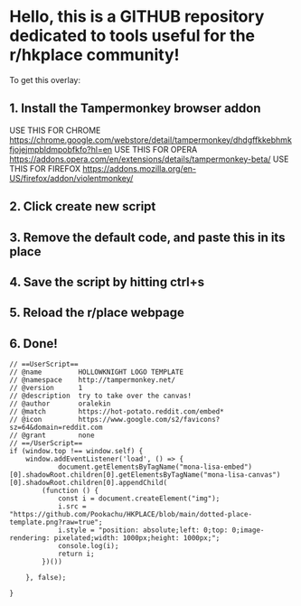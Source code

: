 # Hello, this is a GITHUB repository dedicated to tools useful for the r/hkplace community!

To get this overlay:
## 1. Install the Tampermonkey browser addon
USE THIS FOR CHROME
https://chrome.google.com/webstore/detail/tampermonkey/dhdgffkkebhmkfjojejmpbldmpobfkfo?hl=en
USE THIS FOR OPERA
https://addons.opera.com/en/extensions/details/tampermonkey-beta/
USE THIS FOR FIREFOX
https://addons.mozilla.org/en-US/firefox/addon/violentmonkey/
## 2. Click create new script 
## 3. Remove the default code, and paste this in its place
## 4. Save the script by hitting ctrl+s
## 5. Reload the r/place webpage
## 6. Done!

```
// ==UserScript==
// @name         HOLLOWKNIGHT LOGO TEMPLATE
// @namespace    http://tampermonkey.net/
// @version      1
// @description  try to take over the canvas!
// @author       oralekin
// @match        https://hot-potato.reddit.com/embed*
// @icon         https://www.google.com/s2/favicons?sz=64&domain=reddit.com
// @grant        none
// ==/UserScript==
if (window.top !== window.self) {
    window.addEventListener('load', () => {
            document.getElementsByTagName("mona-lisa-embed")[0].shadowRoot.children[0].getElementsByTagName("mona-lisa-canvas")[0].shadowRoot.children[0].appendChild(
        (function () {
            const i = document.createElement("img");
            i.src = "https://github.com/Pookachu/HKPLACE/blob/main/dotted-place-template.png?raw=true";
            i.style = "position: absolute;left: 0;top: 0;image-rendering: pixelated;width: 1000px;height: 1000px;";
            console.log(i);
            return i;
        })())

    }, false);

}
```
